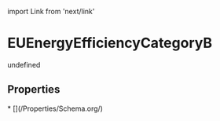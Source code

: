 import Link from 'next/link'
# EUEnergyEfficiencyCategoryB

undefined

## Properties

<Grid>
* [](/Properties/Schema.org/)

</Grid>

